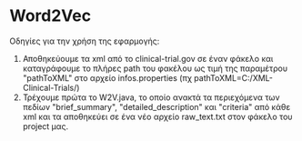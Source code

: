 # Word2Vec
Οδηγίες για την χρήση της εφαρμογής:
1. Αποθηκεύουμε τα xml από το clinical-trial.gov σε έναν φάκελο και καταγράφουμε το πλήρες path του φακέλου ως τιμή της παραμέτρου "pathToXML" στο αρχείο infos.properties (πχ pathToXML=C:/XML-Clinical-Trials/)
2. Τρέχουμε πρώτα το W2V.java, το οποίο ανακτά τα περιεχόμενα των πεδίων "brief_summary", "detailed_description" και "criteria" από κάθε xml και τα αποθηκεύει σε ένα νέο αρχείο raw_text.txt στον φάκελο του project μας.

